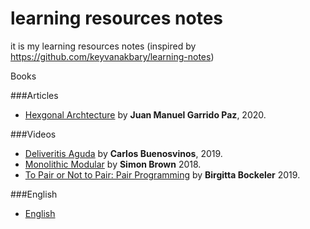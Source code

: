 # learning resources notes
it is my learning resources notes (inspired by https://github.com/keyvanakbary/learning-notes)

Books

###Articles
* [Hexgonal Archtecture](Articles/Hexagonal.Architecture.by.Juan.Manuel.Garrido.Paz.md) by **Juan Manuel Garrido Paz**, 2020.


###Videos
* [Deliveritis Aguda](Videos/Deliveritis.Aguda.by.Carlos.Buenosvinos.md) by **Carlos Buenosvinos**, 2019.
* [Monolithic Modular](Videos/Monolithic.Modular.by.Simon.Brown.md) by **Simon Brown** 2018.
* [To Pair or Not to Pair: Pair Programming](Videos/to.pair.or.not.to.pair.by.Birgitta.Bockeler.md) by **Birgitta Bockeler** 2019.

###English
* [English](English/English.md)
